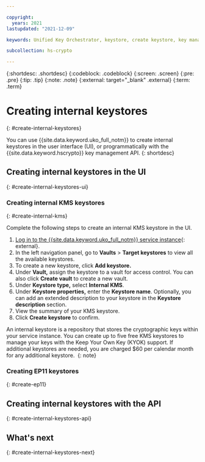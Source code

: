 ```yaml
---

copyright:
  years: 2021
lastupdated: "2021-12-09"

keywords: Unified Key Orchestrator, keystore, create keystore, key management, internal keystore

subcollection: hs-crypto

---
```


{:shortdesc: .shortdesc}
{:codeblock: .codeblock}
{:screen: .screen}
{:pre: .pre}
{:tip: .tip}
{:note: .note}
{:external: target="_blank" .external}
{:term: .term}


# Creating internal keystores
{: #create-internal-keystores}

You can use {{site.data.keyword.uko_full_notm}} to create internal keystores in the user interface (UI), or programmatically with the {{site.data.keyword.hscrypto}} key management API.
{: shortdesc}


## Creating internal keystores in the UI
{: #create-internal-keystores-ui}


### Creating internal KMS keystores
{: #create-internal-kms}

Complete the following steps to create an internal KMS keystore in the UI.

1. [Log in to the {{site.data.keyword.uko_full_notm}} service instance](https://cloud.ibm.com/login){: external}.
2. In the left navigation panel, go to **Vaults** &gt; **Target keystores** to view all the available keystores.
3. To create a new keystore, click **Add keystore.**
4. Under **Vault,** assign the keystore to a vault for access control. You can also click **Create vault** to create a new vault.
5. Under **Keystore type,** select **Internal KMS**.
6. Under **Keystore properties,** enter the **Keystore name**. Optionally, you can add an extended description to your keystore in the **Keystore description** section.
7. View the summary of your KMS keystore.
8. Click **Create keystore** to confirm.

An internal keystore is a repository that stores the cryptographic keys within your service instance. You can create up to five free KMS keystores to manage your keys with the Keep Your Own Key (KYOK) support. If additional keystores are needed, you are charged $60 per calendar month for any additional keystore. 
{: note}



### Creating EP11 keystores
{: #create-ep11}





## Creating internal keystores with the API
{: #create-internal-keystores-api}






## What's next
{: #create-internal-keystores-next}

  



